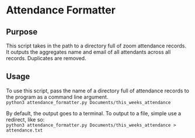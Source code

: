 # Attendance Formatter

## Purpose
This script takes in the path to a directory full of zoom attendance records.
It outputs the aggregates name and email of all attendants across all records.
Duplicates are removed.

## Usage
To use this script, pass the name of a directory full of attendance records to the program as a command line argument.
<br />
`python3 attendance_formatter.py Documents/this_weeks_attendance`

By default, the output goes to a terminal. To output to a file, simple use a redirect, like so:
<br />
`python3 attendance_formatter.py Documents/this_weeks_attendance > attendance.txt`
